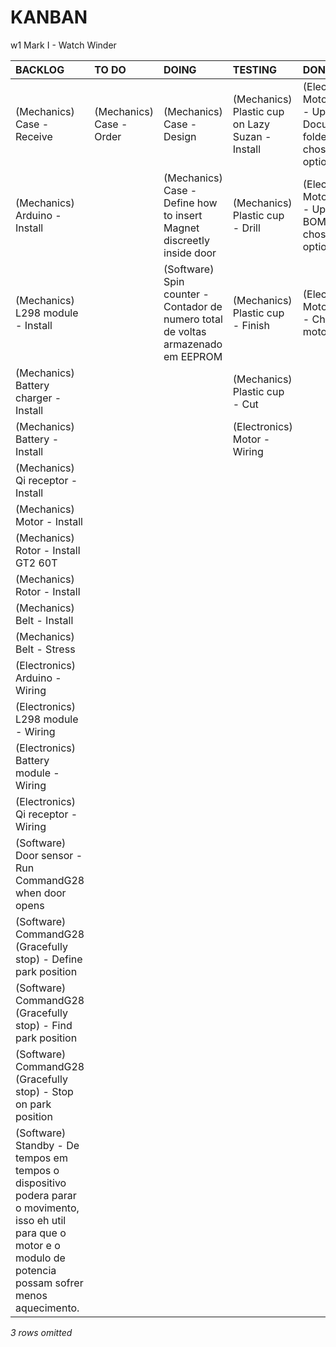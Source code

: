 # KANBAN
w1 Mark I - Watch Winder

|**BACKLOG**                                                                                                                                                           |**TO DO**               |**DOING**                                                                        |**TESTING**                                    |**DONE**                                                               |
|:---------------------------------------------------------------------------------------------------------------------------------------------------------------------|:-----------------------|:--------------------------------------------------------------------------------|:----------------------------------------------|:----------------------------------------------------------------------|
|(Mechanics) Case - Receive                                                                                                                                            |(Mechanics) Case - Order|(Mechanics) Case - Design                                                        |(Mechanics) Plastic cup on Lazy Suzan - Install|(Electronics) Motor driver - Update Documents folder with chosen option|
|(Mechanics) Arduino - Install                                                                                                                                         |                        |(Mechanics) Case - Define how to insert Magnet discreetly inside door            |(Mechanics) Plastic cup - Drill                |(Electronics) Motor driver - Update BOM with chosen option             |
|(Mechanics) L298 module - Install                                                                                                                                     |                        |(Software) Spin counter - Contador de numero total de voltas armazenado em EEPROM|(Mechanics) Plastic cup - Finish               |(Electronics) Motor driver - Choose motor driver                       |
|(Mechanics) Battery charger - Install                                                                                                                                 |                        |                                                                                 |(Mechanics) Plastic cup - Cut                  |                                                                       |
|(Mechanics) Battery - Install                                                                                                                                         |                        |                                                                                 |(Electronics) Motor - Wiring                   |                                                                       |
|(Mechanics) Qi receptor - Install                                                                                                                                     |                        |                                                                                 |                                               |                                                                       |
|(Mechanics) Motor - Install                                                                                                                                           |                        |                                                                                 |                                               |                                                                       |
|(Mechanics) Rotor - Install GT2 60T                                                                                                                                   |                        |                                                                                 |                                               |                                                                       |
|(Mechanics) Rotor - Install                                                                                                                                           |                        |                                                                                 |                                               |                                                                       |
|(Mechanics) Belt - Install                                                                                                                                            |                        |                                                                                 |                                               |                                                                       |
|(Mechanics) Belt - Stress                                                                                                                                             |                        |                                                                                 |                                               |                                                                       |
|(Electronics) Arduino - Wiring                                                                                                                                        |                        |                                                                                 |                                               |                                                                       |
|(Electronics) L298 module - Wiring                                                                                                                                    |                        |                                                                                 |                                               |                                                                       |
|(Electronics) Battery module - Wiring                                                                                                                                 |                        |                                                                                 |                                               |                                                                       |
|(Electronics) Qi receptor - Wiring                                                                                                                                    |                        |                                                                                 |                                               |                                                                       |
|(Software) Door sensor - Run CommandG28 when door opens                                                                                                               |                        |                                                                                 |                                               |                                                                       |
|(Software) CommandG28 (Gracefully stop) - Define park position                                                                                                        |                        |                                                                                 |                                               |                                                                       |
|(Software) CommandG28 (Gracefully stop) - Find park position                                                                                                          |                        |                                                                                 |                                               |                                                                       |
|(Software) CommandG28 (Gracefully stop) - Stop on park position                                                                                                       |                        |                                                                                 |                                               |                                                                       |
|(Software) Standby - De tempos em tempos o dispositivo podera parar o movimento, isso eh util para que o motor e o modulo de potencia possam sofrer menos aquecimento.|                        |                                                                                 |                                               |                                                                       |
*3 rows omitted*

